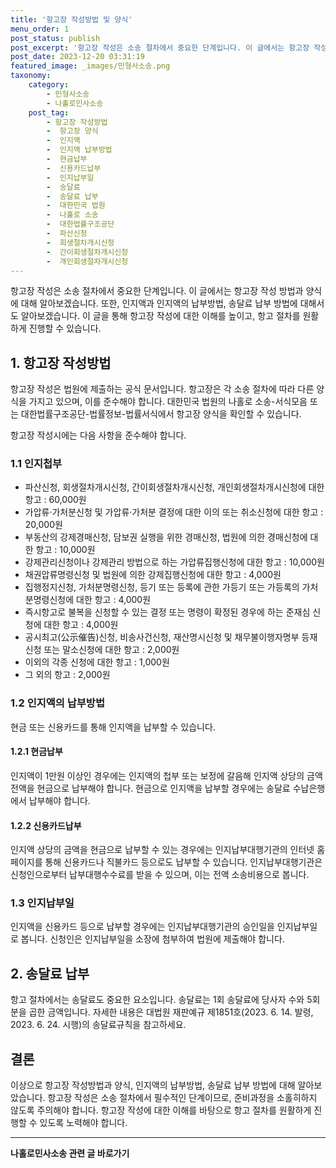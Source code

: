```yaml
---
title: '항고장 작성방법 및 양식'
menu_order: 1
post_status: publish
post_excerpt: '항고장 작성은 소송 절차에서 중요한 단계입니다. 이 글에서는 항고장 작성 방법과 양식에 대해 알아보겠습니다. 또한, 인지액과 인지액의 납부방법, 송달료 납부 방법에 대해서도 알아보겠습니다. 이 글을 통해 항고장 작성에 대한 이해를 높이고, 항고 절차를 원활하게 진행할 수 있습니다.'
post_date: 2023-12-20 03:31:19
featured_image: _images/민형사소송.png
taxonomy:
    category:
        - 민형사소송
        - 나홀로민사소송
    post_tag:
        - 항고장 작성방법
        -  항고장 양식
        -  인지액
        -  인지액 납부방법
        -  현금납부
        -  신용카드납부
        -  인지납부일
        -  송달료
        -  송달료 납부
        -  대한민국 법원
        -  나홀로 소송
        -  대한법률구조공단
        -  파산신청
        -  회생절차개시신청
        -  간이회생절차개시신청
        -  개인회생절차개시신청
---
```



항고장 작성은 소송 절차에서 중요한 단계입니다. 이 글에서는 항고장 작성 방법과 양식에 대해 알아보겠습니다. 또한, 인지액과 인지액의 납부방법, 송달료 납부 방법에 대해서도 알아보겠습니다. 이 글을 통해 항고장 작성에 대한 이해를 높이고, 항고 절차를 원활하게 진행할 수 있습니다.

## 1. 항고장 작성방법

항고장 작성은 법원에 제출하는 공식 문서입니다. 항고장은 각 소송 절차에 따라 다른 양식을 가지고 있으며, 이를 준수해야 합니다. 대한민국 법원의 나홀로 소송-서식모음 또는 대한법률구조공단-법률정보-법률서식에서 항고장 양식을 확인할 수 있습니다.

항고장 작성시에는 다음 사항을 준수해야 합니다.

### 1.1 인지첩부

* 파산신청, 회생절차개시신청, 간이회생절차개시신청, 개인회생절차개시신청에 대한 항고 : 60,000원
* 가압류·가처분신청 및 가압류·가처분 결정에 대한 이의 또는 취소신청에 대한 항고 : 20,000원
* 부동산의 강제경매신청, 담보권 실행을 위한 경매신청, 법원에 의한 경매신청에 대한 항고 : 10,000원
* 강제관리신청이나 강제관리 방법으로 하는 가압류집행신청에 대한 항고 : 10,000원
* 채권압류명령신청 및 법원에 의한 강제집행신청에 대한 항고 : 4,000원
* 집행정지신청, 가처분명령신청, 등기 또는 등록에 관한 가등기 또는 가등록의 가처분명령신청에 대한 항고 : 4,000원
* 즉시항고로 불복을 신청할 수 있는 결정 또는 명령이 확정된 경우에 하는 준재심 신청에 대한 항고 : 4,000원
* 공시최고(公示催告)신청, 비송사건신청, 재산명시신청 및 채무불이행자명부 등재신청 또는 말소신청에 대한 항고 : 2,000원
* 이외의 각종 신청에 대한 항고 : 1,000원
* 그 외의 항고 : 2,000원

### 1.2 인지액의 납부방법

현금 또는 신용카드를 통해 인지액을 납부할 수 있습니다.

#### 1.2.1 현금납부

인지액이 1만원 이상인 경우에는 인지액의 첩부 또는 보정에 갈음해 인지액 상당의 금액 전액을 현금으로 납부해야 합니다. 현금으로 인지액을 납부할 경우에는 송달료 수납은행에서 납부해야 합니다.

#### 1.2.2 신용카드납부

인지액 상당의 금액을 현금으로 납부할 수 있는 경우에는 인지납부대행기관의 인터넷 홈페이지를 통해 신용카드나 직불카드 등으로도 납부할 수 있습니다. 인지납부대행기관은 신청인으로부터 납부대행수수료를 받을 수 있으며, 이는 전액 소송비용으로 봅니다.

### 1.3 인지납부일

인지액을 신용카드 등으로 납부할 경우에는 인지납부대행기관의 승인일을 인지납부일로 봅니다. 신청인은 인지납부일을 소장에 첨부하여 법원에 제출해야 합니다.

## 2. 송달료 납부

항고 절차에서는 송달료도 중요한 요소입니다. 송달료는 1회 송달료에 당사자 수와 5회 분을 곱한 금액입니다. 자세한 내용은 대법원 재판예규 제1851호(2023. 6. 14. 발령, 2023. 6. 24. 시행)의 송달료규칙을 참고하세요.

## 결론

이상으로 항고장 작성방법과 양식, 인지액의 납부방법, 송달료 납부 방법에 대해 알아보았습니다. 항고장 작성은 소송 절차에서 필수적인 단계이므로, 준비과정을 소홀히하지 않도록 주의해야 합니다. 항고장 작성에 대한 이해를 바탕으로 항고 절차를 원활하게 진행할 수 있도록 노력해야 합니다.
<!-- wp:separator -->
<hr class="wp-block-separator has-alpha-channel-opacity"/>
<!-- /wp:separator -->

<!-- wp:group {"backgroundColor":"base","layout":{"type":"constrained"}} -->
<div class="wp-block-group has-base-background-color has-background"><!-- wp:paragraph {"align":"center","fontSize":"medium"} -->
<p class="has-text-align-center has-large-font-size"><strong>나홀로민사소송 관련 글 바로가기</strong></p>
<!-- /wp:paragraph -->


<!-- wp:latest-posts
{"categories":[{"id":14767,"count":19,"description":"","link":"https://uknowlaw.com/category/%eb%82%98%ed%99%80%eb%a1%9c%eb%af%bc%ec%82%ac%ec%86%8c%ec%86%a1/","name":"나홀로민사소송","slug":"나홀로민사소송","taxonomy":"category","parent":0,"meta":[],"_links":{"self":[{"href":"https://uknowlaw.com/wp-json/wp/v2/categories/14767"}],"collection":[{"href":"https://uknowlaw.com/wp-json/wp/v2/categories"}],"about":[{"href":"https://uknowlaw.com/wp-json/wp/v2/taxonomies/category"}],"wp:post_type":[{"href":"https://uknowlaw.com/wp-json/wp/v2/posts?categories=14767"}],"curies":[{"name":"wp","href":"https://api.w.org/{rel}","templated":true}]}}],"postsToShow":100,"excerptLength":28,"postLayout":"grid","columns":2,"featuredImageAlign":"left","featuredImageSizeSlug":"large","fontSize":"small"} /--></div>
<!-- /wp:group -->